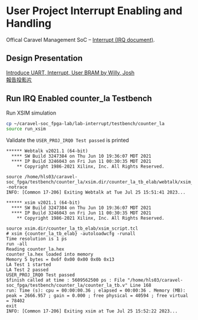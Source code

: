 # User Project Interrupt Enabling and Handling
Offical Caravel Management SoC – [Interrupt (IRQ document)](https://caravel-mgmt-soc-litex.readthedocs.io/en/latest/index.html#interrupts-irq).

## Design Presentation
[Introduce UART, Interrupt, User BRAM by Willy, Josh](https://www.youtube.com/watch?v=o_KWWsHzoB4&t=53m35s)  
[報告投影片](https://github.com/bol-edu/caravel-soc_fpga-lab/files/12158619/Caravel.SoC.User.Project.Interrupt.Enabling.and.Handling.in.Caravel.SoC.by.Josh.pdf)

## Run IRQ Enabled counter_la Testbench
Run XSIM simulation
```sh
cp ~/caravel-soc_fpga-lab/lab-interrupt/testbench/counter_la
source run_xsim
```
Validate the `USER_PROJ_IRQ0 Test passed` is printed
```
****** Webtalk v2021.1 (64-bit)
  **** SW Build 3247384 on Thu Jun 10 19:36:07 MDT 2021
  **** IP Build 3246043 on Fri Jun 11 00:30:35 MDT 2021
    ** Copyright 1986-2021 Xilinx, Inc. All Rights Reserved.

source /home/hls03/caravel-soc_fpga/testbench/counter_la/xsim.dir/counter_la_tb_elab/webtalk/xsim_webtalk.tcl -notrace
INFO: [Common 17-206] Exiting Webtalk at Tue Jul 25 15:51:41 2023...

****** xsim v2021.1 (64-bit)
  **** SW Build 3247384 on Thu Jun 10 19:36:07 MDT 2021
  **** IP Build 3246043 on Fri Jun 11 00:30:35 MDT 2021
    ** Copyright 1986-2021 Xilinx, Inc. All Rights Reserved.

source xsim.dir/counter_la_tb_elab/xsim_script.tcl
# xsim {counter_la_tb_elab} -autoloadwcfg -runall
Time resolution is 1 ps
run -all
Reading counter_la.hex
counter_la.hex loaded into memory
Memory 5 bytes = 0x6f 0x00 0x00 0x0b 0x13
LA Test 1 started
LA Test 2 passed
USER_PROJ_IRQ0 Test passed
$finish called at time : 5609562500 ps : File "/home/hls03/caravel-soc_fpga/testbench/counter_la/counter_la_tb.v" Line 168
run: Time (s): cpu = 00:00:00.36 ; elapsed = 00:00:36 . Memory (MB): peak = 2666.957 ; gain = 0.000 ; free physical = 40594 ; free virtual = 78402
exit
INFO: [Common 17-206] Exiting xsim at Tue Jul 25 15:52:22 2023...
```

